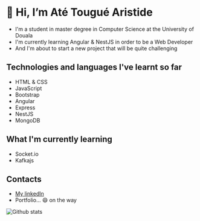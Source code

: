 # 👋 Hi, I’m Até Tougué Aristide
 - I'm a student in master degree in Computer Science at the University of Douala
 - I'm currently learning Angular & NestJS in order to be a Web Developer
 - And I'm about to start a new project that will be quite challenging
 
## Technologies and languages I've learnt so far
- HTML & CSS
- JavaScript
- Bootstrap
- Angular
- Express
- NestJS
- MongoDB

## What I'm currently learning
- Socket.io
- Kafkajs

## Contacts
- [My linkedIn](https://linkedin.com/in/atetheone)
- Portfolio... 😄 on the way


![Github stats](https://github-readme-stats.vercel.app/api?username=atetheone)

<!---
atetheone/atetheone is a ✨ special ✨ repository because its `README.md` (this file) appears on your GitHub profile.
You can click the Preview link to take a look at your changes.
--->
